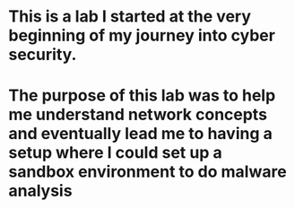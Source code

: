 # This is a lab I started at the very beginning of my journey into cyber security. 

# The purpose of this lab was to help me understand network concepts and eventually lead me to having a setup where I could set up a sandbox environment to do malware analysis
